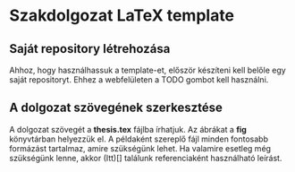 # Szakdolgozat LaTeX template

## Saját repository létrehozása

Ahhoz, hogy használhassuk a template-et, először készíteni
kell belőle egy saját repositoryt. Ehhez a webfelületen
a TODO gombot kell használni.

## A dolgozat szövegének szerkesztése

A dolgozat szövegét a **thesis.tex** fájlba írhatjuk.
Az ábrákat a **fig** könyvtárban helyezzük el.
A példaként szereplő fájl minden fontosabb formázást tartalmaz,
amire szükségünk lehet. Ha valamire esetleg még szükségünk
lenne, akkor (Itt)[] találunk referenciaként használható
leírást.
